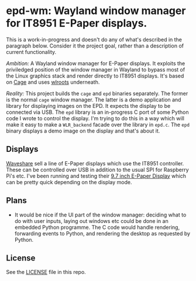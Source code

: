 # epd-wm: Wayland window manager for IT8951 E-Paper displays.

This is a work-in-progress and doesn't do any of what's described in the paragraph below. Consider it the project goal, rather than a description of current functionality.

*Ambition:* A Wayland window manager for E-Paper displays. It exploits the priviledged position of the window manager in Wayland to bypass most of the Linux graphics stack and render directly to IT8951 displays. It's based on [Cage](https://hjdskes.nl/projects/cage) and uses [wlroots](https://github.com/swaywm/wlroots) underneath.

*Reality:* This project builds the `cage` and `epd` binaries separately. The former is the normal `cage` window manager. The latter is a demo application and library for displaying images on the EPD. It expects the display to be connected via USB. The `epd` library is an in-progress C port of some Python code I wrote to control the display. I'm trying to do this in a way which will make it easy to make a `WLR_backend` facade over the library in `epd.c`. The `epd` binary displays a demo image on the display and that's about it.

## Displays
[Waveshare](https://www.waveshare.com/) sell a line of E-Paper displays which use the IT8951 controller. These can be controlled over USB in addition to the usual SPI for Raspberry Pi's etc. I've been running and testing their [9.7 inch E-Paper Display](https://www.waveshare.com/9.7inch-e-paper-hat.htm) which can be pretty quick depending on the display mode.

## Plans
  - It would be nice if the UI part of the window manager: deciding what to do with user inputs, laying out windows etc could be done in an embedded Python programme. The C code would handle rendering, forwarding events to Python, and rendering the desktop as requested by Python.

## License
See the [LICENSE](./LICENSE) file in this repo.
